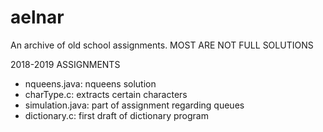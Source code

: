 # aelnar
An archive of old school assignments.
MOST ARE NOT FULL SOLUTIONS

2018-2019 ASSIGNMENTS
- nqueens.java: nqueens solution
- charType.c: extracts certain characters
- simulation.java: part of assignment regarding queues
- dictionary.c: first draft of dictionary program
